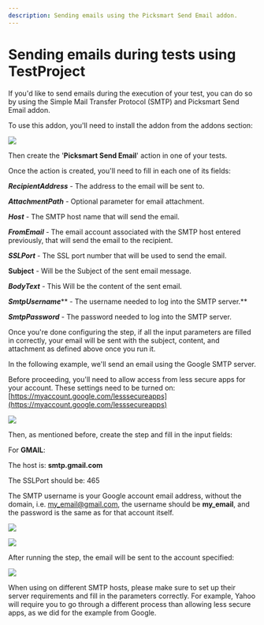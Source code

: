 ```yaml
---
description: Sending emails using the Picksmart Send Email addon.
---
```


# Sending emails during tests using TestProject

If you'd like to send emails during the execution of your test, you can do so by using the Simple Mail Transfer Protocol (SMTP) and Picksmart Send Email addon.

To use this addon, you'll need to install the addon from the addons section:

![](https://downloads.intercomcdn.com/i/o/223742971/0eeab40c3258b25de038acf9/email.png)

Then create the '**Picksmart Send Email**' action in one of your tests.

Once the action is created, you'll need to fill in each one of its fields:

_**RecipientAddress**_ - The address to the email will be sent to.

_**AttachmentPath**_ - Optional parameter for email attachment.

_**Host**_ - The SMTP host name that will send the email.

_**FromEmail**_ - The email account associated with the SMTP host entered previously, that will send the email to the recipient.

_**SSLPort**_ - The SSL port number that will be used to send the email.

**Subject** - Will be the Subject of the sent email message.

_**BodyText**_ - This Will be the content of the sent email.

_**SmtpUsername**_** - The username needed to log into the SMTP server.**

_**SmtpPassword**_ - The password needed to log into the SMTP server.

Once you're done configuring the step, if all the input parameters are filled in correctly, your email will be sent with the subject, content, and attachment as defined above once you run it.

In the following example, we'll send an email using the Google SMTP server.

Before proceeding, you'll need to allow access from less secure apps for your account. These settings need to be turned on:\
[https://myaccount.google.com/lesssecureapps](https://myaccount.google.com/lesssecureapps)

![](https://downloads.intercomcdn.com/i/o/223749368/f54c896d131d8848eceb7c2e/image.png)

Then, as mentioned before, create the step and fill in the input fields:

For **GMAIL**:

The host is: **smtp.gmail.com**

The SSLPort should be: 465

The SMTP username is your Google account email address, without the domain, i.e. [my\_email@gmail.com](mailto:my\_email@gmail.com), the username should be **my\_email**, and the password is the same as for that account itself.

![](https://downloads.intercomcdn.com/i/o/494792276/74cfff7ceaa802e25f514821/image.png)

![](https://downloads.intercomcdn.com/i/o/494792461/eda88d57f1a81ba5ca29af4a/image.png)

After running the step, the email will be sent to the account specified:

![](https://downloads.intercomcdn.com/i/o/223752464/38fd700e84efc56ff189fd01/3.png)

When using on different SMTP hosts, please make sure to set up their server requirements and fill in the parameters correctly. For example, Yahoo will require you to go through a different process than allowing less secure apps, as we did for the example from Google.
